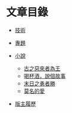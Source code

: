 # 文章目錄

- <a href="/技術" class="current-tab">技術</a>
    

- <a href="/專題" class="current-tab">專題</a>
    <!-- - <a href="/專題/ElasticSearch實戰" class="current-tab">ElasticSearch實戰</a> -->

- <a href="/小說" class="current-tab">小說</a>
    - <a href="/小說/古之惡來者為王" class="current-tab">古之惡來者為王</a>
    - <a href="/小說/喝杯酒，說個故事" class="current-tab">喝杯酒，說個故事</a>
    - <a href="/小說/末日之勇者勝" class="current-tab">末日之勇者勝</a>
    - <a href="/小說/莫名的愛" class="current-tab">莫名的愛</a>

- <a href="/版主履歷" class="current-tab">版主履歷</a>
